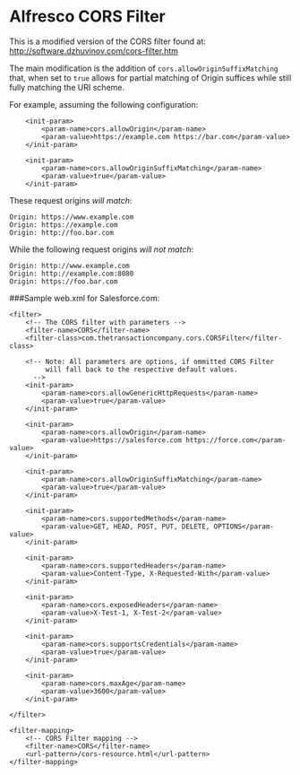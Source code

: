 # Alfresco CORS Filter
This is a modified version of the CORS filter found at:
 http://software.dzhuvinov.com/cors-filter.htm
 
The main modification is the addition of `cors.allowOriginSuffixMatching` that, when set to `true` allows for partial matching of Origin suffices while still fully matching the URI scheme.
 
For example, assuming the following configuration:

		<init-param>
			<param-name>cors.allowOrigin</param-name>
			<param-value>https://example.com https://bar.com</param-value>
		</init-param>
		
		<init-param>
			<param-name>cors.allowOriginSuffixMatching</param-name>
			<param-value>true</param-value>
		</init-param>

These request origins *will match*:

	Origin: https://www.example.com
	Origin: https://example.com
	Origin: http://foo.bar.com

While the following request origins *will not match*:

	Origin: http://www.example.com
	Origin: http://example.com:8080
	Origin: https://foo.bar.com

###Sample web.xml for Salesforce.com:

	<filter>
		<!-- The CORS filter with parameters -->
		<filter-name>CORS</filter-name>
		<filter-class>com.thetransactioncompany.cors.CORSFilter</filter-class>
		
		<!-- Note: All parameters are options, if ommitted CORS Filter
		     will fall back to the respective default values.
		  -->
		<init-param>
			<param-name>cors.allowGenericHttpRequests</param-name>
			<param-value>true</param-value>
		</init-param>
		
		<init-param>
			<param-name>cors.allowOrigin</param-name>
			<param-value>https://salesforce.com https://force.com</param-value>
		</init-param>
		
		<init-param>
			<param-name>cors.allowOriginSuffixMatching</param-name>
			<param-value>true</param-value>
		</init-param>
		
		<init-param>
			<param-name>cors.supportedMethods</param-name>
			<param-value>GET, HEAD, POST, PUT, DELETE, OPTIONS</param-value>
		</init-param>
		
		<init-param>
			<param-name>cors.supportedHeaders</param-name>
			<param-value>Content-Type, X-Requested-With</param-value>
		</init-param>
		
		<init-param>
			<param-name>cors.exposedHeaders</param-name>
			<param-value>X-Test-1, X-Test-2</param-value>
		</init-param>
		
		<init-param>
			<param-name>cors.supportsCredentials</param-name>
			<param-value>true</param-value>
		</init-param>
		
		<init-param>
			<param-name>cors.maxAge</param-name>
			<param-value>3600</param-value>
		</init-param>

	</filter>

	<filter-mapping>
		<!-- CORS Filter mapping -->
		<filter-name>CORS</filter-name>
		<url-pattern>/cors-resource.html</url-pattern>
	</filter-mapping>